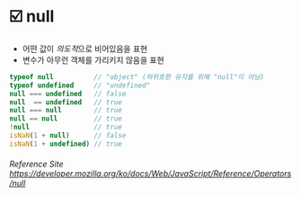 # :ballot_box_with_check: null

- 어떤 값이 *의도적*으로 비어있음을 표현
- 변수가 아무런 객체를 가리키지 않음을 표현

```javascript
typeof null          // "object" (하위호환 유지를 위해 "null"이 아님)
typeof undefined     // "undefined"
null === undefined   // false
null  == undefined   // true
null === null        // true
null == null         // true
!null                // true
isNaN(1 + null)      // false
isNaN(1 + undefined) // true
```

###### Reference Site <br> https://developer.mozilla.org/ko/docs/Web/JavaScript/Reference/Operators/null
